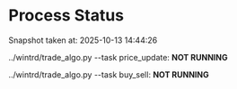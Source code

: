 # Process Status

Snapshot taken at: 2025-10-13 14:44:26

../wintrd/trade_algo.py --task price_update: **NOT RUNNING**

../wintrd/trade_algo.py --task buy_sell: **NOT RUNNING**

